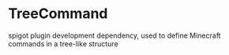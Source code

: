 # TreeCommand
spigot plugin development dependency, used to define Minecraft commands in a tree-like structure
